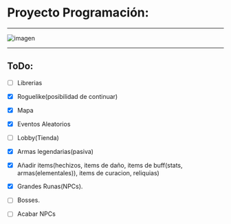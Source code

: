 # Proyecto Programación:

---

![imagen](https://cdn.computerhoy.com/sites/navi.axelspringer.es/public/media/image/2022/02/elden-ring-ya-juego-mejor-puntuado-historia-superando-mario-zelda-2626797.jpg?tf=3840x)

---


## ToDo:

- [ ] Librerias

- [x] Roguelike(posibilidad de continuar)

- [x] Mapa

- [x] Eventos Aleatorios

- [ ] Lobby(Tienda)

- [x] Armas legendarias(pasiva)

- [x] Añadir items(hechizos, items de daño, items de buff(stats, armas(elementales)), items de curacion, reliquias)

- [x] Grandes Runas(NPCs).

- [ ] Bosses. 

- [ ] Acabar NPCs


